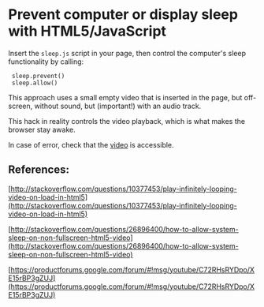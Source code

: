 # Prevent computer or display sleep with HTML5/JavaScript

Insert the `sleep.js` script in your page, then control the computer's sleep functionality by calling:

     sleep.prevent()
     sleep.allow()

This approach uses a small empty video that is inserted in the page, but off-screen, without sound, but (important!) with an audio track.

This hack in reality controls the video playback, which is what makes the browser stay awake.

In case of error, check that the [video](https://github.com/ivanmaeder/computer-sleep/raw/master/resources/muted-blank.mp4) is accessible.

## References:

[http://stackoverflow.com/questions/10377453/play-infinitely-looping-video-on-load-in-html5](http://stackoverflow.com/questions/10377453/play-infinitely-looping-video-on-load-in-html5)

[http://stackoverflow.com/questions/26896400/how-to-allow-system-sleep-on-non-fullscreen-html5-video](http://stackoverflow.com/questions/26896400/how-to-allow-system-sleep-on-non-fullscreen-html5-video)

[https://productforums.google.com/forum/#!msg/youtube/C72RHsRYDpo/XE15rBP3gZUJ](https://productforums.google.com/forum/#!msg/youtube/C72RHsRYDpo/XE15rBP3gZUJ)